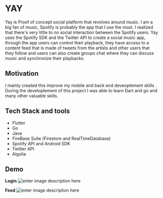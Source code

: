 # YAY
Yay is Proof of concept social platform that revolves around music. I am a big fan of music, Spotify is probably the app that I use the most. I realized that there's very little to no social interaction between the Spotify users. Yay uses the Spotify SDK and the Twitter API to create a social music app, through the app users can control their playback, they have access to a content feed that is made of tweets from the artists and other users that they follow and users can also create groups chat where they can discuss music and synchronize their playbacks.

## Motivation

I mainly created this improve my mobile and back end  deveoplement skills . During the developlement of this project I was able to learn Dart and go and many other valuable skills.

## Tech Stack and tools

 - Flutter
 - Go
 - Java
 - FireBase Suite (Firestore and RealTimeDatabase)
 - Spotify API and Android SDK
 - Twitter API
 - Algolia
 
## Demo

**Login**
![enter image description here](https://i.ibb.co/dBxXrpR/login-gif.gif)

**Feed**
![enter image description here](https://i.ibb.co/VYHn4tb/ezgif-4-74383d12bce7.gif)


